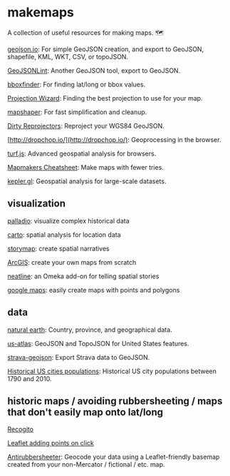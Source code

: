 # makemaps

A collection of useful resources for making maps. 🗺

[geojson.io](http://geojson.io/#map=2/20.0/0.0): For simple GeoJSON creation, and export to GeoJSON, shapefile, KML, WKT, CSV, or topoJSON.

[GeoJSONLint](http://geojsonlint.com/): Another GeoJSON tool, export to GeoJSON.

[bboxfinder](http://bboxfinder.com/#0.000000,0.000000,0.000000,0.000000): For finding lat/long or bbox values.

[Projection Wizard](projectionwizard.org): Finding the best projection to use for your map.

[mapshaper](mapshaper.org): For fast simplification and cleanup.

[Dirty Reprojectors](https://devseed.com/dirty-reprojectors-app/): Reproject your WGS84 GeoJSON.

[http://dropchop.io/](http://dropchop.io/): Geoprocessing in the browser.

[turf.js](http://turfjs.org/): Advanced geospatial analysis for browsers.

[Mapmakers Cheatsheet](https://github.com/tmcw/mapmakers-cheatsheet): Make maps with fewer tries.

[kepler.gl](https://uber.github.io/kepler.gl/#/demo): Geospatial analysis for large-scale datasets.

## visualization

[palladio](http://hdlab.stanford.edu/palladio/): visualize complex historical data

[carto](https://carto.com): spatial analysis for location data 

[storymap](https://storymaps.arcgis.com): create spatial narratives 

[ArcGIS](https://www.arcgis.com/):  create your own maps from scratch 

[neatline](https://neatline.org): an Omeka add-on for telling spatial stories

[google maps](https://www.google.com/maps/d/): easily create maps with points and polygons

## data

[natural earth](http://www.naturalearthdata.com/): Country, province, and geographical data.

[us-atlas](https://github.com/topojson/us-atlas): GeoJSON and TopoJSON for United States features.

[strava-geojson](https://github.com/tmcw/strava-geojson): Export Strava data to GeoJSON.

[Historical US cities populations](https://github.com/cestastanford/historical-us-city-populations): Historical US city populations between 1790 and 2010.

## historic maps / avoiding rubbersheeting / maps that don't easily map onto lat/long

[Recogito](https://recogito.pelagios.org/)

[Leaflet adding points on click](http://bl.ocks.org/hepplerj/2f405df580f66923091ad604ccf2fffc)

[Antirubbersheeter](https://antirubbersheeter.moacir.com/): Geocode your data using a Leaflet-friendly basemap created from your non-Mercator / fictional / etc. map.
